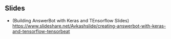 ## Slides

- (Building AnswerBot with Keras and TEnsorflow Slides) https://www.slideshare.net/Avkashslide/creating-answerbot-with-keras-and-tensorflow-tensorbeat


